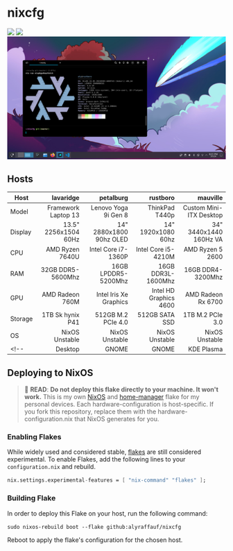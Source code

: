 # nixcfg
![](./_img/nixos-hyprland.png)
![](./_img/nixos-gnome.png)
![](./_img/nixos-kde.png)

## Hosts
| Host    |            lavaridge |               petalburg |               rustboro |                mauville |
|---------|---------------------:|------------------------:|-----------------------:|------------------------:|
| Model   |  Framework Laptop 13 |    Lenovo Yoga 9i Gen 8 |         ThinkPad T440p | Custom Mini-ITX Desktop |
| Display | 13.5" 2256x1504 60Hz | 14" 2880x1800 90hz OLED |     14" 1920x1080 60hz |  34" 3440x1440 160Hz VA |
| CPU     |      AMD Ryzen 7640U |     Intel Core i7-1360P |    Intel Core i5-4210M |        AMD Ryzen 5 2600 |
| RAM     |    32GB DDR5-5600Mhz |     16GB LPDDR5-5200Mhz |     16GB DDR3L-1600Mhz |       16GB DDR4-3200Mhz |
| GPU     |      AMD Radeon 760M |  Intel Iris Xe Graphics | Intel HD Graphics 4600 |      AMD Radeon Rx 6700 |
| Storage |     1TB Sk hynix P41 |      512GB M.2 PCIe 4.0 |         512GB SATA SSD |        1TB M.2 PCIe 3.0 |
| OS      |       NixOS Unstable |          NixOS Unstable |         NixOS Unstable |          NixOS Unstable |
<!-- | Desktop |                GNOME |                   GNOME |             KDE Plasma |                   GNOME | -->

## Deploying to NixOS
> :red_circle: **READ**: **Do not deploy this flake directly to your machine. It won't work.**
> This is my own [NixOS](https://nixos.org/) and [home-manager](https://github.com/nix-community/home-manager) flake for my personal devices.
> Each hardware-configuration is host-specific. If you fork this repository, replace them with the hardware-configuration.nix that NixOS generates for you.

### Enabling Flakes
While widely used and considered stable, [flakes](https://nixos.wiki/wiki/Flakes) are still considered experimental. To enable Flakes, add the following lines to your `configuration.nix` and rebuild.
```nix
nix.settings.experimental-features = [ "nix-command" "flakes" ];
```
### Building Flake
In order to deploy this Flake on your host, run the following command:
```
sudo nixos-rebuild boot --flake github:alyraffauf/nixcfg
```
Reboot to apply the flake's configuration for the chosen host.
